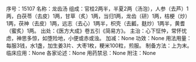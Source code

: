 序号：15107
名称：龙齿汤
组成：官桂2两半，半夏2两（汤泡），人参（去芦）1两，白茯苓（去皮）1两，甘草（炙）1两，当归1两，龙齿（研）1两，桔梗（炒）1两，茯神（去皮）1两，远志（去心）1两半，枳壳（去瓤，麸炒）1两半，黄耆（蜜炙）1两。
出处：《医方大成》卷五引《简易方》。
主治：心下怔忡，常怀忧虑，神思多惊，如堕险地，小便或赤或浊。
加减：None
功效：None
用法用量：每服3钱，水1盏，加生姜3片、大枣1枚，粳米100粒，煎服。
制备方法：上为末。
临床应用：None
各家论述：None
用药禁忌：None
附注：None
